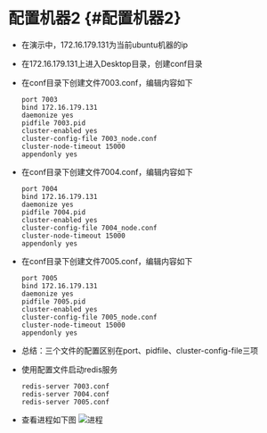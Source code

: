 # 配置机器2 {#配置机器2}

* 在演示中，172.16.179.131为当前ubuntu机器的ip
* 在172.16.179.131上进⼊Desktop⽬录，创建conf⽬录
* 在conf⽬录下创建⽂件7003.conf，编辑内容如下

  ```
  port 7003
  bind 172.16.179.131
  daemonize yes
  pidfile 7003.pid
  cluster-enabled yes
  cluster-config-file 7003_node.conf
  cluster-node-timeout 15000
  appendonly yes

  ```

* 在conf⽬录下创建⽂件7004.conf，编辑内容如下

  ```
  port 7004
  bind 172.16.179.131
  daemonize yes
  pidfile 7004.pid
  cluster-enabled yes
  cluster-config-file 7004_node.conf
  cluster-node-timeout 15000
  appendonly yes

  ```

* 在conf⽬录下创建⽂件7005.conf，编辑内容如下

  ```
  port 7005
  bind 172.16.179.131
  daemonize yes
  pidfile 7005.pid
  cluster-enabled yes
  cluster-config-file 7005_node.conf
  cluster-node-timeout 15000
  appendonly yes

  ```

* 总结：三个⽂件的配置区别在port、pidfile、cluster-config-file三项

* 使⽤配置⽂件启动redis服务

  ```
  redis-server 7003.conf
  redis-server 7004.conf
  redis-server 7005.conf

  ```

* 查看进程如下图
  ![](/assets/p1_60.png "进程")



